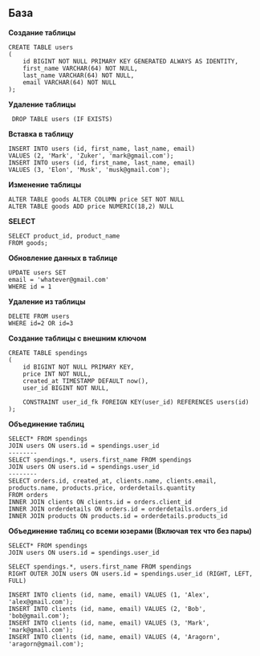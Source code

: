 ## База

**Создание таблицы**
```
CREATE TABLE users
(
	id BIGINT NOT NULL PRIMARY KEY GENERATED ALWAYS AS IDENTITY,
	first_name VARCHAR(64) NOT NULL,
	last_name VARCHAR(64) NOT NULL,
	email VARCHAR(64) NOT NULL
);
```
**Удаление таблицы**
```
 DROP TABLE users (IF EXISTS)
```
**Вставка в таблицу**
```
INSERT INTO users (id, first_name, last_name, email)
VALUES (2, 'Mark', 'Zuker', 'mark@gmail.com');
INSERT INTO users (id, first_name, last_name, email)
VALUES (3, 'Elon', 'Musk', 'musk@gmail.com');
```

**Изменение таблицы**
```
ALTER TABLE goods ALTER COLUMN price SET NOT NULL
ALTER TABLE goods ADD price NUMERIC(18,2) NULL
```

**SELECT**
```
SELECT product_id, product_name
FROM goods;
```

**Обновление данных в таблице**
```
UPDATE users SET
email = 'whatever@gmail.com'
WHERE id = 1
```

**Удаление из таблицы**
```
DELETE FROM users
WHERE id=2 OR id=3
```

**Создание таблицы с внешним ключом**
```
CREATE TABLE spendings
(
	id BIGINT NOT NULL PRIMARY KEY,
	price INT NOT NULL,
	created_at TIMESTAMP DEFAULT now(),
	user_id BIGINT NOT NULL,
	
	CONSTRAINT user_id_fk FOREIGN KEY(user_id) REFERENCES users(id)
);
```

**Объединение таблиц**
```
SELECT* FROM spendings
JOIN users ON users.id = spendings.user_id
--------
SELECT spendings.*, users.first_name FROM spendings
JOIN users ON users.id = spendings.user_id
--------
SELECT orders.id, created_at, clients.name, clients.email,  products.name, products.price, orderdetails.quantity
FROM orders
INNER JOIN clients ON clients.id = orders.client_id
INNER JOIN orderdetails ON orders.id = orderdetails.orders_id
INNER JOIN products ON products.id = orderdetails.products_id
```

**Объединение таблиц со всеми юзерами (Включая тех что без пары)**
```
SELECT* FROM spendings
JOIN users ON users.id = spendings.user_id

SELECT spendings.*, users.first_name FROM spendings
RIGHT OUTER JOIN users ON users.id = spendings.user_id (RIGHT, LEFT, FULL)
```

```
INSERT INTO clients (id, name, email) VALUES (1, 'Alex', 'alex@gmail.com');
INSERT INTO clients (id, name, email) VALUES (2, 'Bob', 'bob@gmail.com');
INSERT INTO clients (id, name, email) VALUES (3, 'Mark', 'mark@gmail.com');
INSERT INTO clients (id, name, email) VALUES (4, 'Aragorn', 'aragorn@gmail.com');


```





